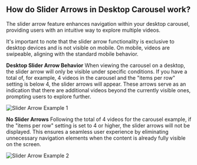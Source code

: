 ## How do Slider Arrows in Desktop Carousel work?

The slider arrow feature enhances navigation within your desktop carousel, providing users with an intuitive way to explore multiple videos. 

It's important to note that the slider arrow functionality is exclusive to desktop devices and is not visible on mobile. On mobile, videos are swipeable, aligning with the standard mobile behavior.

**Desktop Slider Arrow Behavior**
When viewing the carousel on a desktop, the slider arrow will only be visible under specific conditions. If you have a total of, for example, 4 videos in the carousel and the "items per row" setting is below 4, the slider arrows will appear. These arrows serve as an indication that there are additional videos beyond the currently visible ones, prompting users to explore further.

![Slider Arrow Example 1](https://downloads.intercomcdn.com/i/o/931977510/cf5b227e6b9f6aed46c36658/image.png)

**No Slider Arrows**
Following the total of 4 videos for the carousel example, if the "items per row" setting is set to 4 or higher, the slider arrows will not be displayed. This ensures a seamless user experience by eliminating unnecessary navigation elements when the content is already fully visible on the screen.

![Slider Arrow Example 2](https://downloads.intercomcdn.com/i/o/931980814/0a97e0bd5191d54bbd77d0b6/image.png)
